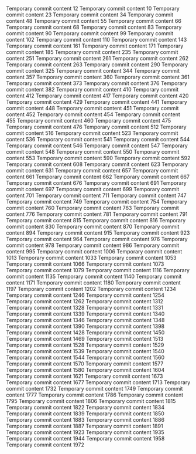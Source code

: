 Temporary commit content 12
Temporary commit content 10
Temporary commit content 23
Temporary commit content 34
Temporary commit content 48
Temporary commit content 55
Temporary commit content 66
Temporary commit content 68
Temporary commit content 83
Temporary commit content 90
Temporary commit content 99
Temporary commit content 102
Temporary commit content 110
Temporary commit content 143
Temporary commit content 161
Temporary commit content 171
Temporary commit content 185
Temporary commit content 235
Temporary commit content 251
Temporary commit content 261
Temporary commit content 262
Temporary commit content 263
Temporary commit content 290
Temporary commit content 325
Temporary commit content 344
Temporary commit content 357
Temporary commit content 360
Temporary commit content 361
Temporary commit content 373
Temporary commit content 376
Temporary commit content 382
Temporary commit content 410
Temporary commit content 412
Temporary commit content 417
Temporary commit content 420
Temporary commit content 429
Temporary commit content 441
Temporary commit content 448
Temporary commit content 451
Temporary commit content 452
Temporary commit content 454
Temporary commit content 455
Temporary commit content 460
Temporary commit content 475
Temporary commit content 476
Temporary commit content 512
Temporary commit content 516
Temporary commit content 523
Temporary commit content 536
Temporary commit content 541
Temporary commit content 544
Temporary commit content 546
Temporary commit content 547
Temporary commit content 548
Temporary commit content 550
Temporary commit content 553
Temporary commit content 590
Temporary commit content 592
Temporary commit content 608
Temporary commit content 623
Temporary commit content 631
Temporary commit content 657
Temporary commit content 661
Temporary commit content 662
Temporary commit content 667
Temporary commit content 676
Temporary commit content 691
Temporary commit content 697
Temporary commit content 699
Temporary commit content 701
Temporary commit content 711
Temporary commit content 747
Temporary commit content 749
Temporary commit content 754
Temporary commit content 760
Temporary commit content 763
Temporary commit content 776
Temporary commit content 781
Temporary commit content 791
Temporary commit content 815
Temporary commit content 816
Temporary commit content 830
Temporary commit content 870
Temporary commit content 894
Temporary commit content 915
Temporary commit content 923
Temporary commit content 964
Temporary commit content 976
Temporary commit content 978
Temporary commit content 986
Temporary commit content 995
Temporary commit content 1006
Temporary commit content 1013
Temporary commit content 1033
Temporary commit content 1053
Temporary commit content 1066
Temporary commit content 1073
Temporary commit content 1079
Temporary commit content 1116
Temporary commit content 1135
Temporary commit content 1140
Temporary commit content 1171
Temporary commit content 1180
Temporary commit content 1197
Temporary commit content 1202
Temporary commit content 1234
Temporary commit content 1246
Temporary commit content 1254
Temporary commit content 1262
Temporary commit content 1312
Temporary commit content 1328
Temporary commit content 1331
Temporary commit content 1339
Temporary commit content 1340
Temporary commit content 1346
Temporary commit content 1348
Temporary commit content 1390
Temporary commit content 1398
Temporary commit content 1428
Temporary commit content 1450
Temporary commit content 1469
Temporary commit content 1513
Temporary commit content 1528
Temporary commit content 1529
Temporary commit content 1539
Temporary commit content 1540
Temporary commit content 1544
Temporary commit content 1560
Temporary commit content 1570
Temporary commit content 1577
Temporary commit content 1580
Temporary commit content 1604
Temporary commit content 1621
Temporary commit content 1673
Temporary commit content 1677
Temporary commit content 1713
Temporary commit content 1732
Temporary commit content 1749
Temporary commit content 1777
Temporary commit content 1786
Temporary commit content 1795
Temporary commit content 1806
Temporary commit content 1815
Temporary commit content 1822
Temporary commit content 1834
Temporary commit content 1839
Temporary commit content 1850
Temporary commit content 1883
Temporary commit content 1886
Temporary commit content 1887
Temporary commit content 1891
Temporary commit content 1923
Temporary commit content 1935
Temporary commit content 1944
Temporary commit content 1958
Temporary commit content 1972
